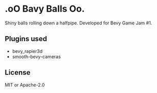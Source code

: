 # .oO Bavy Balls Oo.

Shiny balls rolling down a halfpipe. Developed for Bevy Game Jam #1.

## Plugins used

* bevy_rapier3d
* smooth-bevy-cameras

## License

MIT or Apache-2.0
